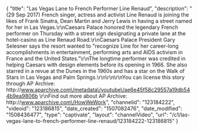 {
    "title": "Las Vegas Lane to French Performer Line Renaud",
    "description": "(29 Sep 2017) French singer, actress and activist Line Renaud is joining the likes of Frank Sinatra, Dean Martin and Jerry Lewis in having a street named for her in Las Vegas.\r\nCaesars Palace honored the legendary French performer on Thursday with a street sign designating a private lane at the hotel-casino as Line Renaud Road.\r\nCaesars Palace President Gary Selesner says the resort wanted to \"recognize Line for her career-long accomplishments in entertainment, performing arts and AIDS activism in France and the United States.\"\r\nThe longtime performer was credited in helping Caesars with design elements before its opening in 1966. She also starred in a revue at the Dunes in the 1960s and has a star on the Walk of Stars in Las Vegas and Palm Springs.\r\n\r\n\r\nYou can license this story through AP Archive: http:\/\/www.aparchive.com\/metadata\/youtube\/ae6e45f58c29557a19db544b9ea9806b \r\nFind out more about AP Archive: http:\/\/www.aparchive.com\/HowWeWork",
    "channelid": "123184222",
    "videoid": "123186815",
    "date_created": "1507082476",
    "date_modified": "1508436477",
    "type": "captivate",
    "layout": "channelVideo",
    "url": "\/c1\/las-vegas-lane-to-french-performer-line-renaud\/123184222-123186815"
}